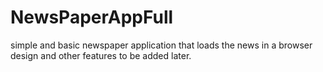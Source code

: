 # NewsPaperAppFull
simple and basic newspaper application that loads the news in a browser
design and other features to be added later.

